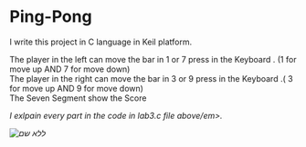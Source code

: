 # Ping-Pong
I write this project in C language in Keil platform.

The player in the left can move the bar in 1 or 7 press in the Keyboard . (1 for move up  AND 7 for move down) <br>
The player in the right can move the bar in 3 or 9 press in the Keyboard .( 3 for move up AND 9 for move down) <br>
The Seven Segment show the Score <br>

 <em>I exlpain every part in the code in lab3.c file above/em>.

![ללא שם](https://user-images.githubusercontent.com/73124928/100110090-3d558c00-2e75-11eb-8b12-3fa448dd0e26.png)
